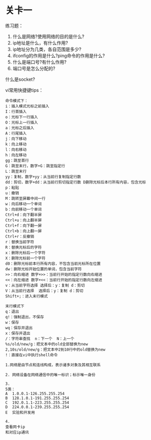 # 关卡一

练习题：

1. 什么是网络?使用网络的目的是什么?
2. ip地址是什么，有什么作用?
3. ip地址分为几类，各自范围是多少?
4. ifconfig的作用是什么?ping命令的作用是什么?
5. 什么是端口号?有什么作用?
6. 端口号是怎么分配的?

什么是socket?

vi常用快捷键tips：

```
命令模式下：
i：插入模式光标之前插入
I：行首插入
o：光标下一行插入
O：光标上一行插入
a：光标之后插入
A：行尾插入
j：向下移动
k：向上移动
l：向右移动
h：向左移动
gg：跳至首行
G：跳至末行，数字+G：跳至指定行
L：跳至末行
yy：复制，数字+yy：从当前行复制指定行数
dd：剪切，数字+dd：从当前行剪切指定行数 D删除光标后本行所有内容，包含光标
p：粘贴
u：撤销
M：跳转至屏幕中间一行
w：向后移动一个单词
b：向前移动一个单词
Ctrl+d：向下翻半屏
Ctrl+u：向上翻半屏
Ctrl+f：向下翻一屏
Ctrl+b：向上翻一屏
Ctrl+r：反撤销
r：替换当前字符
R：替换光标后的字符
x：删除光标后一个字符
X：删除光标前一个字符
d0：删除光标前本行所有内容，不包含当前光标所在位置
dw：删除光标开始位置的单词，包含当前字符
>>：向右缩进 数字+>>：当前行开始的指定行数向右缩进
<<：向左缩进 数字+<<：当前行开始的指定行数向左缩进
v：从当前字符选择 选择后：y：复制 d：剪切
V：从当前行选择  选择后：y：复制 d：剪切
Shift+;：进入末行模式

末行模式下
q：退出
q!：强制退出，不保存
w：保存
wq：保存并退出
x：保存并退出
/：字符串查找  n：下一个  N：上一个
%s/old/new/g：把文本中的old全部替换为new
2,10s/old/new/g：把文本中2到10行中的old替换为new
!：直接在vi中执行shell命令
```

```
1.网络是由节点和连线构成，表示诸多对象及其相互联系

2. 网络设备在网络通信中的唯一标识；标示唯一身份

3.
5类：
A  1.0.0.1-126.255.255.254
B  128.1.0.1-191.255.255.254
C  192.0.1.1-223.255.255.254
D  224.0.0.1-239.255.255.254
E  实验和开发用

4.
查看网卡ip 
和对应ip通讯

```




